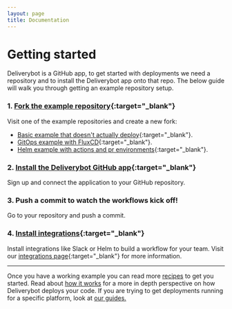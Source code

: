 ```yaml
---
layout: page
title: Documentation
---
```


# Getting started

Deliverybot is a GitHub app, to get started with deployments we need a
repository and to install the Deliverybot app onto that repo. The below guide
will walk you through getting an example repository setup.

### 1. [Fork the example repository][example]{:target="_blank"}

Visit one of the example repositories and create a new fork:

- [Basic example that doesn't actually deploy][example]{:target="_blank"}.
- [GitOps example with FluxCD][example-gitops]{:target="_blank"}.
- [Helm example with actions and pr environments][example-helm]{:target="_blank"}.

### 2. [Install the Deliverybot GitHub app][app]{:target="_blank"}

Sign up and connect the application to your GitHub
repository.

### 3. Push a commit to watch the workflows kick off!

Go to your repository and push a commit.

### 4. [Install integrations][integrations]{:target="_blank"}

Install integrations like Slack or Helm to build a workflow for your team. Visit
our [integrations page][integrations]{:target="_blank"} for more information.

<hr>

Once you have a working example you can read more [recipes][recipes] to get you
started. Read about [how it works][how] for a more in depth perspective on how
Deliverybot deploys your code. If you are trying to get deployments running for
a specific platform, look at [our guides.][guides]

[app]: {{site.start_url}}
[how]: /docs/how-it-works
[recipes]: /docs/recipes
[guides]: /docs/integrations
[example]: https://github.com/deliverybot/example
[example-helm]: https://github.com/deliverybot/example-helm
[example-gitops]: https://github.com/deliverybot/example-gitops
[integrations]: /integrations
